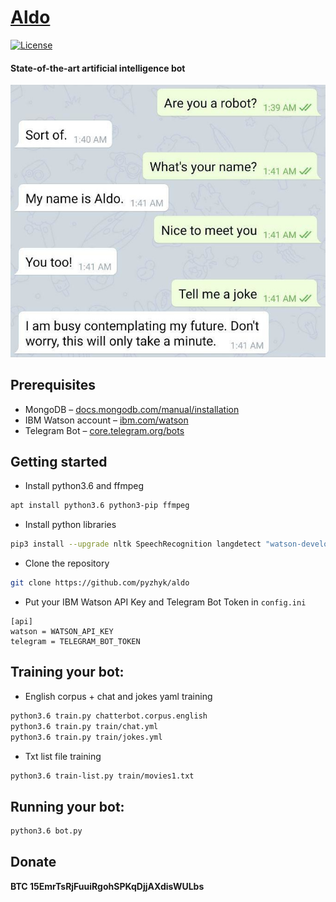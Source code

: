 # [Aldo](https://github.com/pyzhyk/Aldo/)

[![License](https://img.shields.io/badge/license-GPL-yellow.svg)][license]

[license]: https://www.gnu.org/licenses/gpl.html


#### State-of-the-art artificial intelligence bot

[![Screenshot-1](https://raw.githubusercontent.com/pyzhyk/Aldo/master/screenshot.jpg)](https://raw.githubusercontent.com/pyzhyk/Aldo/master/screenshot.jpg)

## Prerequisites

- MongoDB – [docs.mongodb.com/manual/installation](https://docs.mongodb.com/manual/installation/)
- IBM Watson account – [ibm.com/watson](https://www.ibm.com/watson)
- Telegram Bot – [core.telegram.org/bots](https://core.telegram.org/bots#6-botfather)

## Getting started

- Install python3.6 and ffmpeg
```bash
apt install python3.6 python3-pip ffmpeg
```
- Install python libraries
```bash
pip3 install --upgrade nltk SpeechRecognition langdetect "watson-developer-cloud>=2.4.1" wikipedia chatterbot chatterbot_corpus python-telegram-bot
```
- Clone the repository
```bash
git clone https://github.com/pyzhyk/aldo
```
- Put your IBM Watson API Key and Telegram Bot Token in `config.ini`
```
[api]
watson = WATSON_API_KEY
telegram = TELEGRAM_BOT_TOKEN
```

## Training your bot:
- English corpus + chat and jokes yaml training
```bash
python3.6 train.py chatterbot.corpus.english
python3.6 train.py train/chat.yml
python3.6 train.py train/jokes.yml
```
- Txt list file training
```bash
python3.6 train-list.py train/movies1.txt
```

## Running your bot:
```bash
python3.6 bot.py
```

## Donate
**BTC 15EmrTsRjFuuiRgohSPKqDjjAXdisWULbs**

